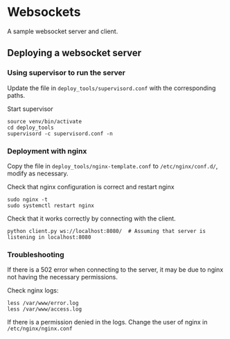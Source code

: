 # Websockets

A sample websocket server and client.

## Deploying a websocket server

### Using supervisor to run the server

Update the file in `deploy_tools/supervisord.conf` with the corresponding paths.

Start supervisor

```shell
source venv/bin/activate
cd deploy_tools
supervisord -c supervisord.conf -n
```

### Deployment with nginx

Copy the file in `deploy_tools/nginx-template.conf` to `/etc/nginx/conf.d/`, modify as necessary.

Check that nginx configuration is correct and restart nginx

```shell
sudo nginx -t
sudo systemctl restart nginx
```

Check that it works correctly by connecting with the client.

```shell
python client.py ws://localhost:8080/  # Assuming that server is listening in localhost:8080
```

### Troubleshooting

If there is a 502 error when connecting to the server, it may be due to nginx not having
the necessary permissions. 

Check nginx logs:

```shell
less /var/www/error.log
less /var/www/access.log
```

If there is a permission denied in the logs. Change the user of nginx in `/etc/nginx/nginx.conf`

